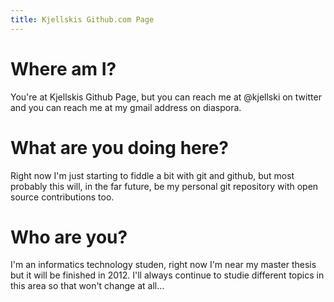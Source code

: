 ```yaml
---
title: Kjellskis Github.com Page
---
```


# Where am I?
You're at Kjellskis Github Page, but you can reach me at @kjellski on twitter and you can reach me at my gmail address on diaspora.

# What are you doing here?
Right now I'm just starting to fiddle a bit with git and github, but most probably this will, in the far future, be my personal git repository with open source contributions too. 

# Who are you?
I'm an informatics technology studen, right now I'm near my master thesis but it will be finished in 2012. I'll always continue to studie different topics in this area so that won't change at all...

